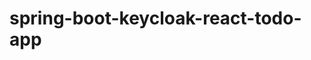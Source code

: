 # spring-boot-keycloak-react-todo-app
<!-- 
sudo systemctl stop postgresql.service


http://localhost:8080/auth/realms/momarious-realm/account/#/


 "Add", "Fix", "Update", "Refactor", "Remove",

 Use gravatar for user profile pic

 https://www.c-sharpcorner.com/article/how-to-fetch-api-call-using-json-server-in-reactjs/
 https://www.digitalocean.com/community/tutorials/json-server -->